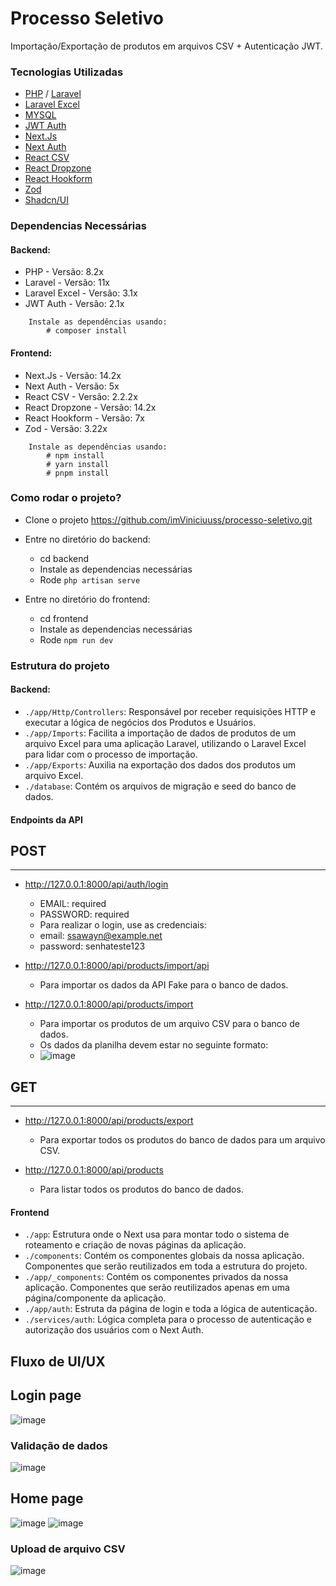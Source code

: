 
# Processo Seletivo

Importação/Exportação de produtos em arquivos CSV + Autenticação JWT.

### Tecnologias Utilizadas

- [PHP](https://www.php.net/) / [Laravel](https://laravel.com/)
- [Laravel Excel](https://laravel-excel.com/)
- [MYSQL](https://www.mysql.com/)
- [JWT Auth](https://jwt-auth.readthedocs.io/en/develop/)
- [Next.Js](https://nextjs.org/)
- [Next Auth](https://next-auth.js.org/)
- [React CSV](https://www.npmjs.com/package/react-csv)
- [React Dropzone](https://react-dropzone.js.org/)
- [React Hookform](https://react-hook-form.com/)
- [Zod](https://zod.dev/)
- [Shadcn/UI](https://ui.shadcn.com/)


### Dependencias Necessárias

#### Backend:
- PHP - Versão: 8.2x
- Laravel - Versão: 11x
- Laravel Excel - Versão: 3.1x
- JWT Auth - Versão: 2.1x

```code
    Instale as dependências usando:
        # composer install
```

#### Frontend:
- Next.Js - Versão: 14.2x
- Next Auth - Versão: 5x
- React CSV - Versão: 2.2.2x
- React Dropzone - Versão: 14.2x
- React Hookform - Versão: 7x
- Zod - Versão: 3.22x

```code
    Instale as dependências usando:
        # npm install
        # yarn install
        # pnpm install
```


### Como rodar o projeto?
- Clone o projeto https://github.com/imViniciuuss/processo-seletivo.git

- Entre no diretório do backend:
    - cd backend
    - Instale as dependencias necessárias
    - Rode `php artisan serve`

- Entre no diretório do frontend:
    - cd frontend
    - Instale as dependencias necessárias
    - Rode `npm run dev`


### Estrutura do projeto

#### Backend:
- `./app/Http/Controllers`: Responsável por receber requisições HTTP e executar a lógica de negócios dos Produtos e Usuários.
- `./app/Imports`: Facilita a importação de dados de produtos de um arquivo Excel para uma aplicação Laravel, utilizando o Laravel Excel para lidar com o processo de importação.
- `./app/Exports`: Auxilia na exportação dos dados dos produtos um arquivo Excel.
- `./database`: Contém os arquivos de migração e seed do banco de dados.

#### Endpoints da API

## POST
----
- http://127.0.0.1:8000/api/auth/login
    - EMAIL: required
    - PASSWORD: required
    - Para realizar o login, use as credenciais:
    - email: ssawayn@example.net
    - password: senhateste123

- http://127.0.0.1:8000/api/products/import/api
    - Para importar os dados da API Fake para o banco de dados.

- http://127.0.0.1:8000/api/products/import
    - Para importar os produtos de um arquivo CSV para o banco de dados.
    - Os dados da planilha devem estar no seguinte formato:
    - ![image](https://github.com/imViniciuuss/processo-seletivo/assets/84256848/66638dd9-b7e3-4797-b06f-7d91f26215b5)


## GET
----
- http://127.0.0.1:8000/api/products/export
    - Para exportar todos os produtos do banco de dados para um arquivo CSV.

- http://127.0.0.1:8000/api/products
    - Para listar todos os produtos do banco de dados.




#### Frontend
- `./app`: Estrutura onde o Next usa para montar todo o sistema de roteamento e criação de novas páginas da aplicação.
- `./components`: Contém os componentes globais da nossa aplicação. Componentes que serão reutilizados em toda a estrutura do projeto.
- `./app/_components`: Contém os componentes privados da nossa aplicação. Componentes que serão reutilizados apenas em uma página/componente da aplicação.
- `./app/auth`: Estruta da página de login e toda a lógica de autenticação.
- `./services/auth`: Lógica completa para o processo de autenticação e autorização dos usuários com o Next Auth.

## Fluxo de UI/UX

## Login page
![image](https://github.com/imViniciuuss/processo-seletivo/assets/84256848/73b3dd10-4000-4176-8ca5-c56a650a9d99)
### Validação de dados
![image](https://github.com/imViniciuuss/processo-seletivo/assets/84256848/fdd67537-719b-4d2a-ba54-ece03fba54ad)

## Home page
![image](https://github.com/imViniciuuss/processo-seletivo/assets/84256848/56311f3d-b562-4ed8-914e-2aeda02f62da)
![image](https://github.com/imViniciuuss/processo-seletivo/assets/84256848/8cc0c5d5-41f4-4ce3-813d-e6ac9f1b2a16)
### Upload de arquivo CSV
![image](https://github.com/imViniciuuss/processo-seletivo/assets/84256848/52aad97a-87e7-40bc-a621-027a20eb72c1)









